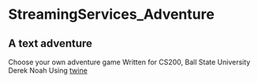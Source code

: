 # StreamingServices_Adventure

## A text adventure

Choose your own adventure game
Written for CS200, Ball State University
Derek Noah
Using [twine](https://twinery.org/2/#/stories/53dfd286-f6f2-4c7f-abe3-25152c50f67c/play)
